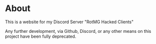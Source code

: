 # About
This is a website for my Discord Server "RotMG Hacked Clients"

Any further development, via Github, Discord, or any other means on this project have been fully deprecated.
